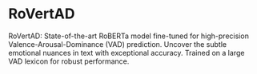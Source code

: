 # RoVertAD
RoVertAD: State-of-the-art RoBERTa model fine-tuned for high-precision Valence-Arousal-Dominance (VAD) prediction. Uncover the subtle emotional nuances in text with exceptional accuracy.  Trained on a large VAD lexicon for robust performance.
